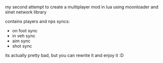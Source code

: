 my second attempt to create a multiplayer mod in lua using moonloader and slnet network library

contains players and nps syncs:
- on foot sync
- in veh sync
- aim sync
- shot sync

its actually pretty bad, but you can rewrite it and enjoy it :D
